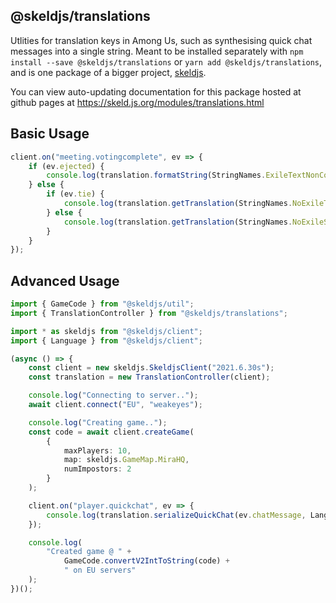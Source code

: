 ## @skeldjs/translations

Utlities for translation keys in Among Us, such as synthesising quick chat messages into a single string. Meant to be installed separately with `npm install --save @skeldjs/translations` or `yarn add @skeldjs/translations`, and is one package of a bigger project, [skeldjs](https://github.com/skeldjs/SkeldJS).

You can view auto-updating documentation for this package hosted at github pages at https://skeld.js.org/modules/translations.html

## Basic Usage

```ts
client.on("meeting.votingcomplete", ev => {
    if (ev.ejected) {
        console.log(translation.formatString(StringNames.ExileTextNonConfirm, [ ev.ejected ], Language.English));
    } else {
        if (ev.tie) {
            console.log(translation.getTranslation(StringNames.NoExileTie, Language.English));
        } else {
            console.log(translation.getTranslation(StringNames.NoExileSkip, Language.English));
        }
    }
});
```

## Advanced Usage

```ts
import { GameCode } from "@skeldjs/util";
import { TranslationController } from "@skeldjs/translations";

import * as skeldjs from "@skeldjs/client";
import { Language } from "@skeldjs/client";

(async () => {
    const client = new skeldjs.SkeldjsClient("2021.6.30s");
    const translation = new TranslationController(client);

    console.log("Connecting to server..");
    await client.connect("EU", "weakeyes");

    console.log("Creating game..");
    const code = await client.createGame(
        {
            maxPlayers: 10,
            map: skeldjs.GameMap.MiraHQ,
            numImpostors: 2
        }
    );

    client.on("player.quickchat", ev => {
        console.log(translation.serializeQuickChat(ev.chatMessage, Language.English));
    });

    console.log(
        "Created game @ " +
            GameCode.convertV2IntToString(code) +
            " on EU servers"
    );
})();
```
